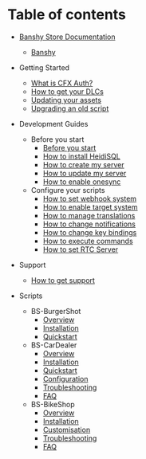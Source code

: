 # Table of contents

- [Banshy Store Documentation](README.md)
  - [Banshy](ABOUT.md)

- Getting Started
  - [What is CFX Auth?](getting-started/cfx-auth.md)
  - [How to get your DLCs](getting-started/dlcs.md)
  - [Updating your assets](getting-started/updating-assets.md)
  - [Upgrading an old script](getting-started/upgrading-old-script.md)

- Development Guides
  - Before you start
    - [Before you start](development-guides/before-you-start.md)
    - [How to install HeidiSQL](development-guides/how-to-install-heidisql.md)
    - [How to create my server](development-guides/how-to-create-my-server.md)
    - [How to update my server](development-guides/how-to-update-my-server.md)
    - [How to enable onesync](development-guides/how-to-enable-onesync.md)
  - Configure your scripts
    - [How to set webhook system](development-guides/how-to-set-webhook-system.md)
    - [How to enable target system](development-guides/how-to-enable-target-system.md)
    - [How to manage translations](development-guides/how-to-manage-translations.md)
    - [How to change notifications](development-guides/how-to-change-notifications.md)
    - [How to change key bindings](development-guides/how-to-change-key-bindings.md)
    - [How to execute commands](development-guides/how-to-execute-commands.md)
    - [How to set RTC Server](development-guides/how-to-set-rtc-server.md)

- Support
  - [How to get support](support.md)

- Scripts
  - BS-BurgerShot
    - [Overview](bs-burgershot/README.md)
    - [Installation](bs-burgershot/getting-started/installation.md)
    - [Quickstart](bs-burgershot/getting-started/quickstart.md)
  - BS-CarDealer
    - [Overview](bs-cardealer/README.md)
    - [Installation](bs-cardealer/installation.md)
    - [Quickstart](bs-cardealer/quickstart.md)
    - [Configuration](bs-cardealer/configuration.md)
    - [Troubleshooting](bs-cardealer/troubleshooting.md)
    - [FAQ](bs-cardealer/faq.md)
  - BS-BikeShop
    - [Overview](bs-bikeshop/README.md)
    - [Installation](bs-bikeshop/installation.md)
    - [Customisation](bs-bikeshop/customisation.md)
    - [Troubleshooting](bs-bikeshop/troubleshooting.md)
    - [FAQ](bs-bikeshop/faq.md)
